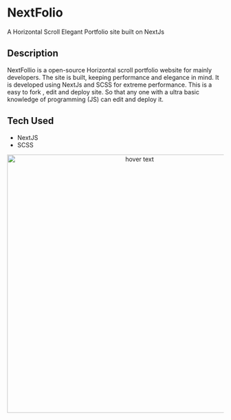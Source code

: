 # NextFolio
A Horizontal Scroll Elegant Portfolio site built on NextJs 
## Description 
   NextFollio is a open-source Horizontal scroll portfolio website for mainly developers. The site is built, keeping performance and elegance in mind. It is      developed using NextJs and SCSS for extreme performance.
   This is a easy to fork , edit and deploy site. So that any one with a ultra basic knowledge of programming (JS) can edit and deploy it.
## Tech Used
   - NextJS
   - SCSS 

<p align="center">
  <img src="https://github.com/adithyapaib/nextfolio/blob/main/thumbnail.png" width="600" title="hover text">
</p>


